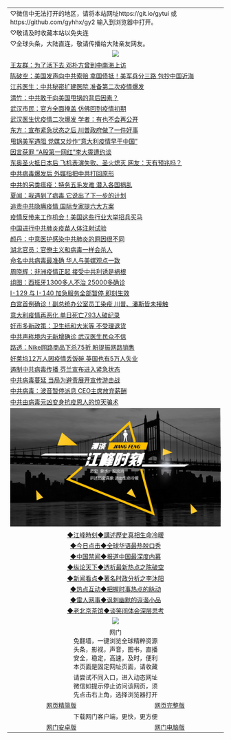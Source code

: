  <table>
 
<tr>
<td colspan="2" align=left>
♡微信中无法打开的地区，请将本站网址https://git.io/gytui 或 https://github.com/gyhhx/gy2 输入到浏览器中打开。 
 </td>
</tr>
 <tr>
 <td colspan="2" align=left>
♡敬请及时收藏本站以免失连
 </td>
   <tr>
<td colspan="2" align=left>
♡全球头条，大陆直连，敬请传播给大陆亲友网友。
 </td>
</tr>
 
 <tr>
    <td colspan="2" align=center><img src="https://cdn.jsdelivr.net/gh/gyoupiodf/im1/%E7%BD%91%E9%97%A8%E6%96%B0%E9%97%BB1.jpg"></td>
 </tr>

<tr><td colspan="2" align="left"><a href="https://xfine.casa/oo.aspx?name=c1146720&key=exgxucyqmkwgvwch&from=gy">王友群：为了活下去 邓朴方曾到中南海上访</a></td></tr>
<tr><td colspan="2" align="left"><a href="https://xfine.casa/oo.aspx?name=c1146730&key=exgxucyqmkwgvwch&from=gy">陈破空：美国发声向中共索赔 拿国债抵！美军兵分三路 包抄中国近海</a></td></tr>
<tr><td colspan="2" align="left"><a href="https://xfine.casa/oo.aspx?name=c1146691&key=exgxucyqmkwgvwch&from=gy">江苏医生：中共秘密扩建医院 准备第二次疫情爆发</a></td></tr>
<tr><td colspan="2" align="left"><a href="https://xfine.casa/oo.aspx?name=c1146718&key=exgxucyqmkwgvwch&from=gy">清竹：中共敢于向美国甩锅的背后因素？</a></td></tr>
<tr><td colspan="2" align="left"><a href="https://xfine.casa/oo.aspx?name=c1146729&key=exgxucyqmkwgvwch&from=gy">武汉市民：官方全面掩盖 仿佛回到疫情初期</a></td></tr>
<tr><td colspan="2" align="left"><a href="https://xfine.casa/oo.aspx?name=c1146701&key=exgxucyqmkwgvwch&from=gy">武汉医生忧疫情二次爆发 学者：有也不会再公开</a></td></tr>
<tr><td colspan="2" align="left"><a href="https://xfine.casa/oo.aspx?name=c1146722&key=exgxucyqmkwgvwch&from=gy">东方：宣布紧急状态之后 川普政府做了一件好事</a></td></tr>
<tr><td colspan="2" align="left"><a href="https://xfine.casa/oo.aspx?name=c1146721&key=exgxucyqmkwgvwch&from=gy">甩锅美军遇阻 党媒又炒作“意大利疫情早于中国”</a></td></tr>
<tr><td colspan="2" align="left"><a href="https://xfine.casa/oo.aspx?name=c1146726&key=exgxucyqmkwgvwch&from=gy">因言获罪 “A股第一网红”李大霄遭约谈</a></td></tr>
<tr><td colspan="2" align="left"><a href="https://xfine.casa/oo.aspx?name=c1146708&key=exgxucyqmkwgvwch&from=gy">东奥圣火抵日本后 飞机表演失败、圣火熄灭 网友：天有预兆吗？</a></td></tr>
<tr><td colspan="2" align="left"><a href="https://xfine.casa/oo.aspx?name=c1146698&key=exgxucyqmkwgvwch&from=gy">中共病毒爆发后 外媒指把中共打回原形</a></td></tr>
<tr><td colspan="2" align="left"><a href="https://xfine.casa/oo.aspx?name=c1146717&key=exgxucyqmkwgvwch&from=gy">中共的另类瘟疫：特务五毛发难 潜入各国祸乱</a></td></tr>
<tr><td colspan="2" align="left"><a href="https://xfine.casa/oo.aspx?name=c1146723&key=exgxucyqmkwgvwch&from=gy">夏闻：我遇到了病毒 它说出了下一步的计划</a></td></tr>
<tr><td colspan="2" align="left"><a href="https://xfine.casa/oo.aspx?name=c1146719&key=exgxucyqmkwgvwch&from=gy">追责中共隐瞒疫情 国际专家提六大方案</a></td></tr>
<tr><td colspan="2" align="left"><a href="https://xfine.casa/oo.aspx?name=c1146696&key=exgxucyqmkwgvwch&from=gy">疫情反带来工作机会！美国这些行业大举招兵买马</a></td></tr>
<tr><td colspan="2" align="left"><a href="https://xfine.casa/oo.aspx?name=c1146710&key=exgxucyqmkwgvwch&from=gy">中国进行中共肺炎疫苗人体注射试验</a></td></tr>
<tr><td colspan="2" align="left"><a href="https://xfine.casa/oo.aspx?name=c1146716&key=exgxucyqmkwgvwch&from=gy">颜丹：中意医护感染中共肺炎的原因很不同</a></td></tr>
<tr><td colspan="2" align="left"><a href="https://xfine.casa/oo.aspx?name=c1146711&key=exgxucyqmkwgvwch&from=gy">湖北官员：官僚主义和病毒一样会杀人</a></td></tr>
<tr><td colspan="2" align="left"><a href="https://xfine.casa/oo.aspx?name=c1146700&key=exgxucyqmkwgvwch&from=gy">命名中共病毒最准确 华人与美媒观点一致</a></td></tr>
<tr><td colspan="2" align="left"><a href="https://xfine.casa/oo.aspx?name=c1146728&key=exgxucyqmkwgvwch&from=gy">周晓辉：非洲疫情正起 接受中共利诱是祸根</a></td></tr>
<tr><td colspan="2" align="left"><a href="https://xfine.casa/oo.aspx?name=c1146727&key=exgxucyqmkwgvwch&from=gy">组图：西班牙1300多人不治 25000多确诊</a></td></tr>
<tr><td colspan="2" align="left"><a href="https://xfine.casa/oo.aspx?name=c1146705&key=exgxucyqmkwgvwch&from=gy">I-129 与 I-140 加急服务全部暂停 即刻生效</a></td></tr>
<tr><td colspan="2" align="left"><a href="https://xfine.casa/oo.aspx?name=c1146707&key=exgxucyqmkwgvwch&from=gy">白宫首例确诊！副总统办公室员工染疫 川普、潘斯皆未接触</a></td></tr>
<tr><td colspan="2" align="left"><a href="https://xfine.casa/oo.aspx?name=c1146735&key=exgxucyqmkwgvwch&from=gy">意大利疫情再恶化 单日死亡793人破纪录</a></td></tr>
<tr><td colspan="2" align="left"><a href="https://xfine.casa/oo.aspx?name=c1146704&key=exgxucyqmkwgvwch&from=gy">好市多新政策：卫生纸和大米等 不受理退货</a></td></tr>
<tr><td colspan="2" align="left"><a href="https://xfine.casa/oo.aspx?name=c1146699&key=exgxucyqmkwgvwch&from=gy">中共声称境内无新增确诊 武汉医生民众不信</a></td></tr>
<tr><td colspan="2" align="left"><a href="https://xfine.casa/oo.aspx?name=c1146697&key=exgxucyqmkwgvwch&from=gy">路透：Nike网路商品下杀75折 盼提振网路销售</a></td></tr>
<tr><td colspan="2" align="left"><a href="https://xfine.casa/oo.aspx?name=c1146706&key=exgxucyqmkwgvwch&from=gy">好莱坞12万人因疫情丢饭碗 英国也有5万人失业</a></td></tr>
<tr><td colspan="2" align="left"><a href="https://xfine.casa/oo.aspx?name=c1146715&key=exgxucyqmkwgvwch&from=gy">遏制中共病毒传播 芬兰宣布进入紧急状态</a></td></tr>
<tr><td colspan="2" align="left"><a href="https://xfine.casa/oo.aspx?name=c1146734&key=exgxucyqmkwgvwch&from=gy">中共病毒蔓延 当局为避责展开宣传游击战</a></td></tr>
<tr><td colspan="2" align="left"><a href="https://xfine.casa/oo.aspx?name=c1146712&key=exgxucyqmkwgvwch&from=gy">中共病毒：波音暂停派息 CEO主席放弃薪酬</a></td></tr>
<tr><td colspan="2" align="left"><a href="https://xfine.casa/oo.aspx?name=c1146733&key=exgxucyqmkwgvwch&from=gy">中共由病毒元凶变身抗疫恩人的惊天骗术</a></td></tr>

 
 <tr>
   <td colspan="2" align=center><img src="https://github.com/gyoupiodf/im1/blob/master/jf-1.jpg"></td>
  </tr>
   <tr>
   <td colspan="2" align=center> 
<a href="https://xfine.casa/oo.aspx?name=c922850&key=exgxucyqmkwgvwch&from=gy&tag=9877">◆江峰時刻◆講述歷史真相生命冷暖</a><br/>
    </td>
  </tr>
   <tr>
   <td colspan="2" align=center> 
<a href="https://xfine.casa/oo.aspx?name=c816850&key=exgxucyqmkwgvwch&from=gy&tag=9877">◆今日点击◆全球华语最热脱口秀</a><br/>
    </td>
  </tr>
  <tr>
  <td colspan="2" align=center>
<a href="https://xfine.casa/oo.aspx?name=c816860&key=exgxucyqmkwgvwch&from=gy&tag=99733110">◆中国禁闻◆报道中国最深度内幕</a><br/>
   </tr>
  <tr>
     <td colspan="2" align=center>
<a href="https://xfine.casa/oo.aspx?name=c816855&key=exgxucyqmkwgvwch&from=gy&tag=997110">◆纵论天下◆透析最新热点之陈破空</a><br/>
   </tr>
   <tr>
      <td colspan="2" align=center>
<a href="https://xfine.casa/oo.aspx?name=c838308&key=exgxucyqmkwgvwch&from=gy&tag=9973110">◆新闻看点◆著名时政分析之李沐阳</a><br/>
   </tr>
   <tr>
     <td colspan="2" align=center>
<a href="https://xfine.casa/oo.aspx?name=c816852&key=exgxucyqmkwgvwch&from=gy&tag=9733110">◆热点互动◆把握时事热点的脉动</a><br/>
   </tr>
   <tr>
      <td colspan="2" align=center>
<a href="https://xfine.casa/oo.aspx?name=c816694&key=exgxucyqmkwgvwch&from=gy&tag=93310">◆雷人网事◆讽刺幽默的诙谐小品</a><br/>
   </tr>
   <tr>
    <td colspan="2" align=center>
<a href="https://xfine.casa/oo.aspx?name=c816650&key=exgxucyqmkwgvwch&from=gy&tag=9973110">◆老北京茶馆◆谈笑间体会深层思考</a><br/>
   </tr>
 <tr>
    <td colspan="2" align="center"><img src="https://gitlab.com/ogate2/up/raw/master/_/oGate65.jpg"/></td>
  </tr>
  <tr>
    <td colspan="2" align="center">网门<br/>免翻墙，一键浏览全球精粹资源<br/>头条，影视，声音，图书，直播<br/>安全，稳定，高速，及时，便利<br/>本页面是固定网址页面，请收藏</td>
  <tr>
  <tr>
    <td colspan="2" align="center">请尝试不同入口，进入动态网址<br/>微信如提示停止访问该网页，须<br/>先点击右上角，选择浏览器打开</td>
  <tr>  
  <tr>
    <td align="center"><a href="https://gitcdn.xyz/repo/otiny/up/master/show002.htm">网页精简版</a></td>
    <td align="center"><a href="https://gitcdn.xyz/repo/otiny/up/master/show001.htm">网页完整版</a></td>
  </tr>
  <tr>
    <td colspan="2" align="center">下载网门客户端，更快，更方便</td>
  <tr>
  <tr>
    <td align="center"><a href="https://raw.githubusercontent.com/opipe/up/master/oGatea.apk">网门安卓版</a></td>
    <td align="center"><a href="https://raw.githubusercontent.com/opipe/up/master/oGate.zip">网门电脑版</a></td>
  </tr>
</table>
